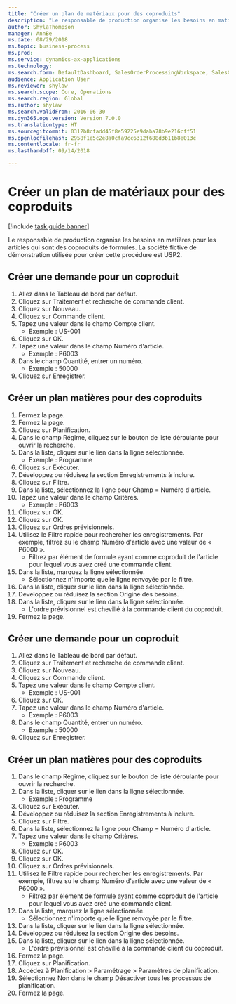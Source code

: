 ```yaml
--- 
title: "Créer un plan de matériaux pour des coproduits"
description: "Le responsable de production organise les besoins en matières pour les articles qui sont des coproduits de formules."
author: ShylaThompson
manager: AnnBe
ms.date: 08/29/2018
ms.topic: business-process
ms.prod: 
ms.service: dynamics-ax-applications
ms.technology: 
ms.search.form: DefaultDashboard, SalesOrderProcessingWorkspace, SalesCreateOrder, SalesTable, ReqCreatePlanWorkspace, ReqTransPlanCard, SysQueryForm, ReqTransPo
audience: Application User
ms.reviewer: shylaw
ms.search.scope: Core, Operations
ms.search.region: Global
ms.author: shylaw
ms.search.validFrom: 2016-06-30
ms.dyn365.ops.version: Version 7.0.0
ms.translationtype: HT
ms.sourcegitcommit: 0312b8cfadd45f8e59225e9daba78b9e216cff51
ms.openlocfilehash: 2958f1e5c2e8a0cfa9cc6312f688d3b11b8e013c
ms.contentlocale: fr-fr
ms.lasthandoff: 09/14/2018

---
```

# <a name="create-a-material-plan-for-co-products"></a>Créer un plan de matériaux pour des coproduits

[!include [task guide banner](../../includes/task-guide-banner.md)]

Le responsable de production organise les besoins en matières pour les articles qui sont des coproduits de formules. La société fictive de démonstration utilisée pour créer cette procédure est USP2.


## <a name="create-requirement-for-a-co-product"></a>Créer une demande pour un coproduit
1. Allez dans le Tableau de bord par défaut.
2. Cliquez sur Traitement et recherche de commande client.
3. Cliquez sur Nouveau.
4. Cliquez sur Commande client.
5. Tapez une valeur dans le champ Compte client.
    * Exemple : US-001  
6. Cliquez sur OK.
7. Tapez une valeur dans le champ Numéro d'article.
    * Exemple : P6003  
8. Dans le champ Quantité, entrer un numéro.
    * Exemple : 50000  
9. Cliquez sur Enregistrer.

## <a name="create-a-material-plan-for-co-products"></a>Créer un plan matières pour des coproduits
1. Fermez la page.
2. Fermez la page.
3. Cliquez sur Planification.
4. Dans le champ Régime, cliquez sur le bouton de liste déroulante pour ouvrir la recherche.
5. Dans la liste, cliquer sur le lien dans la ligne sélectionnée.
    * Exemple : Programme  
6. Cliquez sur Exécuter.
7. Développez ou réduisez la section Enregistrements à inclure.
8. Cliquez sur Filtre.
9. Dans la liste, sélectionnez la ligne pour Champ = Numéro d'article.
10. Tapez une valeur dans le champ Critères.
    * Exemple : P6003  
11. Cliquez sur OK.
12. Cliquez sur OK.
13. Cliquez sur Ordres prévisionnels.
14. Utilisez le Filtre rapide pour rechercher les enregistrements. Par exemple, filtrez su le champ Numéro d'article avec une valeur de « P6000 ».
    * Filtrez par élément de formule ayant comme coproduit de l'article pour lequel vous avez créé une commande client.  
15. Dans la liste, marquez la ligne sélectionnée.
    * Sélectionnez n'importe quelle ligne renvoyée par le filtre.  
16. Dans la liste, cliquer sur le lien dans la ligne sélectionnée.
17. Développez ou réduisez la section Origine des besoins.
18. Dans la liste, cliquer sur le lien dans la ligne sélectionnée.
    * L'ordre prévisionnel est chevillé à la commande client du coproduit.  
19. Fermez la page.

## <a name="create-requirement-for-a-co-product"></a>Créer une demande pour un coproduit
1. Allez dans le Tableau de bord par défaut.
2. Cliquez sur Traitement et recherche de commande client.
3. Cliquez sur Nouveau.
4. Cliquez sur Commande client.
5. Tapez une valeur dans le champ Compte client.
    * Exemple : US-001  
6. Cliquez sur OK.
7. Tapez une valeur dans le champ Numéro d'article.
    * Exemple : P6003  
8. Dans le champ Quantité, entrer un numéro.
    * Exemple : 50000  
9. Cliquez sur Enregistrer.

## <a name="create-a-material-plan-for-co-products"></a>Créer un plan matières pour des coproduits
1. Dans le champ Régime, cliquez sur le bouton de liste déroulante pour ouvrir la recherche.
2. Dans la liste, cliquer sur le lien dans la ligne sélectionnée.
    * Exemple : Programme  
3. Cliquez sur Exécuter.
4. Développez ou réduisez la section Enregistrements à inclure.
5. Cliquez sur Filtre.
6. Dans la liste, sélectionnez la ligne pour Champ = Numéro d'article.
7. Tapez une valeur dans le champ Critères.
    * Exemple : P6003  
8. Cliquez sur OK.
9. Cliquez sur OK.
10. Cliquez sur Ordres prévisionnels.
11. Utilisez le Filtre rapide pour rechercher les enregistrements. Par exemple, filtrez su le champ Numéro d'article avec une valeur de « P6000 ».
    * Filtrez par élément de formule ayant comme coproduit de l'article pour lequel vous avez créé une commande client.  
12. Dans la liste, marquez la ligne sélectionnée.
    * Sélectionnez n'importe quelle ligne renvoyée par le filtre.  
13. Dans la liste, cliquer sur le lien dans la ligne sélectionnée.
14. Développez ou réduisez la section Origine des besoins.
15. Dans la liste, cliquer sur le lien dans la ligne sélectionnée.
    * L'ordre prévisionnel est chevillé à la commande client du coproduit.  
16. Fermez la page.
17. Cliquez sur Planification.
18. Accédez à Planification > Paramétrage > Paramètres de planification.
19. Sélectionnez Non dans le champ Désactiver tous les processus de planification.
20. Fermez la page.


